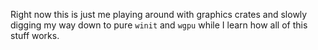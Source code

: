 Right now this is just me playing around with graphics crates and slowly digging my way down to pure `winit` and `wgpu` while I learn how all of this stuff works.


